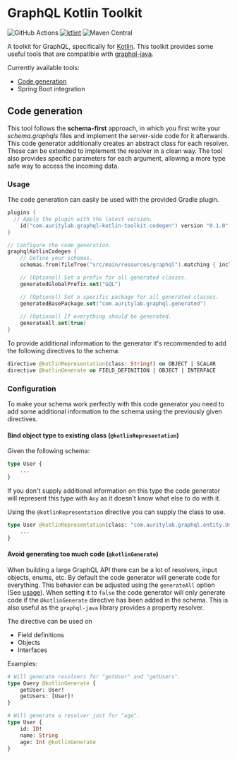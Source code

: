 # GraphQL Kotlin Toolkit
![GitHub Actions](https://github.com/AurityLab/graphql-kotlin-toolkit/workflows/Gradle/badge.svg)
[![ktlint](https://img.shields.io/badge/code%20style-%E2%9D%A4-FF4081.svg)](https://ktlint.github.io/)
![Maven Central](https://img.shields.io/maven-central/v/com.auritylab.graphql-kotlin-toolkit/codegen?label=codegen)

A toolkit for GraphQL, specifically for [Kotlin](https://kotlinlang.org/). This toolkit provides some useful tools that are compatible with [graphql-java](https://github.com/graphql-java/graphql-java).

Currently available tools:
* [Code generation](#code-generation)
* Spring Boot integration

## Code generation
This tool follows the **schema-first** approach, in which you first write your *schema.graphqls* files and implement the server-side code for it afterwards.
This code generator additionally creates an abstract class for each resolver. 
These can be extended to implement the resolver in a clean way. The tool also provides specific parameters for each argument, allowing a more type safe way to access the incoming data.

### Usage
The code generation can easily be used with the provided Gradle plugin.
```kotlin
plugins {
  // Apply the plugin with the latest version.
    id("com.auritylab.graphql-kotlin-toolkit.codegen") version "0.1.0"
}

// Configure the code generation.
graphqlKotlinCodegen {
    // Define your schemas.
    schemas.from(fileTree("src/main/resources/graphql").matching { include("*.graphqls") })

    // (Optional) Set a prefix for all generated classes.
    generatedGlobalPrefix.set("GQL")

    // (Optional) Set a specific package for all generated classes.
    generatedBasePackage.set("com.auritylab.graphql.generated")
    
    // (Optional) If everything should be generated.
    generateAll.set(true)
}
```

To provide additional information to the generator it's recommended to add the following directives to the schema:
```graphql
directive @kotlinRepresentation(class: String!) on OBJECT | SCALAR
directive @kotlinGenerate on FIELD_DEFINITION | OBJECT | INTERFACE                                                                  
```

### Configuration
To make your schema work perfectly with this code generator you need to add some additional information to the schema using the previously given directives.

#### Bind object type to existing class (`@kotlinRepresentation`)
Given the following schema:
```graphql
type User {
    ...
}
```
If you don't supply additional information on this type the code generator will represent this type with `Any` as it doesn't know what else to do with it.

Using the `@kotlinRepresentation` directive you can supply the class to use.
```graphql
type User @kotlinRepresentation(class: "com.auritylab.graphql.entity.User") {
    ...
}
```

#### Avoid generating too much code (`@kotlinGenerate`)
When building a large GraphQL API there can be a lot of resolvers, input objects, enums, etc. By default the code generator will generate code for everything.
This behavior can be adjusted using the `generateAll` option (See [usage](#usage)). When setting it to `false` the code generator will only generate code if the `@kotlinGenerate` directive has been added in the schema.
This is also useful as the `graphql-java` library provides a property resolver.

The directive can be used on
- Field definitions
- Objects
- Interfaces

Examples:
```graphql
# Will generate resolvers for "getUser" and "getUsers".
type Query @kotlinGenerate {
    getUser: User!
    getUsers: [User]!
}

# Will generate a resolver just for "age".
type User {
    id: ID!
    name: String
    age: Int @kotlinGenerate
}
```

